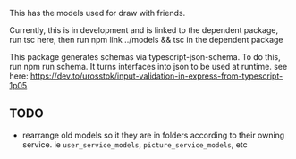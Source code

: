 This has the models used for draw with friends.

Currently, this is in development and is linked to the dependent package, run tsc here, then run npm link ../models && tsc in the dependent package

This package generates schemas via typescript-json-schema. To do this, run npm run schema. It turns interfaces into json to be used at runtime.
see here: https://dev.to/urosstok/input-validation-in-express-from-typescript-1p05

## TODO
* rearrange old models so it they are in folders according to their owning service. ie `user_service_models`, `picture_service_models`, etc
